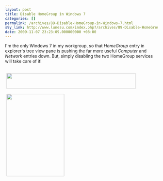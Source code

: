 ```yaml
---
layout: post
title: Disable HomeGroup in Windows 7
categories: []
permalink: /archives/89-Disable-HomeGroup-in-Windows-7.html
s9y_link: http://www.lunesu.com/index.php?/archives/89-Disable-HomeGroup-in-Windows-7.html
date: 2009-11-07 23:23:09.000000000 +08:00
---
```

I'm the only Windows 7 in my workgroup, so that <em>HomeGroup </em>entry in explorer's tree view pane is pushing the far more useful <em>Computer </em>and <em>Network </em>entries down. But, simply disabling the two HomeGroup services will take care of it!<br />
<br />
<!-- s9ymdb:67 --><img class="serendipity_image_center" width="425" height="52" style="border: 0px; padding-left: 5px; padding-right: 5px;" src="http://www.lunesu.com/uploads/nohomegroup2.PNG" alt="" /><br />
<br />
<!-- s9ymdb:66 --><img class="serendipity_image_center" width="190" height="272" style="border: 0px; padding-left: 5px; padding-right: 5px;" src="http://www.lunesu.com/uploads/nohomegroup.PNG" alt="" />
